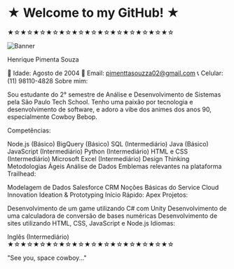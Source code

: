 # ★ Welcome to my GitHub! ★
★☆★☆★☆★☆★☆★☆★☆★☆★☆★☆★☆★☆★☆

![Banner](https://i.pinimg.com/originals/af/34/c3/af34c3d8fd9a3a823fe0e567f9ee2693.gif)

Henrique Pimenta Souza

🎂 Idade: Agosto de 2004
📧 Email: pimenttasouzza02@gmail.com
📞 Celular: (11) 98110-4828
Sobre mim:

Sou estudante do 2° semestre de Análise e Desenvolvimento de Sistemas pela São Paulo Tech School. Tenho uma paixão por tecnologia e desenvolvimento de software, e adoro a vibe dos animes dos anos 90, especialmente Cowboy Bebop.

Competências:

Node.js (Básico)
BigQuery (Básico)
SQL (Intermediário)
Java (Básico)
JavaScript (Intermediário)
Python (Intermediário)
HTML e CSS (Intermediário)
Microsoft Excel (Intermediário)
Design Thinking
Metodologias Ágeis
Análise de Dados
Emblemas relevantes na plataforma Trailhead:

Modelagem de Dados
Salesforce CRM
Noções Básicas do Service Cloud
Innovation Ideation & Prototyping
Início Rápido: Apex
Projetos:

Desenvolvimento de um game utilizando C# com Unity
Desenvolvimento de uma calculadora de conversão de bases numéricas
Desenvolvimento de sites utilizando HTML, CSS, JavaScript e Node.js
Idiomas:

Inglês (Intermediário)
★☆★☆★☆★☆★☆★☆★☆★☆★☆★☆★☆★☆★☆


"See you, space cowboy..."
